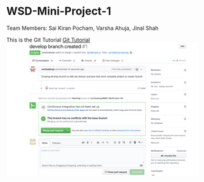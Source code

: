 # WSD-Mini-Project-1
Team Members: Sai Kiran Pocham, Varsha Ahuja, Jinal Shah

This is the Git Tutorial [Git Tutorial](GitTutorial.md)
![](1.png)
